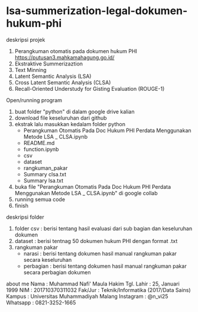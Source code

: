 # lsa-summerization-legal-dokumen-hukum-phi

deskripsi projek 
1. Perangkuman otomatis pada dokumen hukum PHI https://putusan3.mahkamahagung.go.id/
2. Ekstraktive Summerizaztion
3. Text Minning
4. Latent Semantic Analysis (LSA)
5. Cross Latent Semantic Analysis (CLSA)
6. Recall-Oriented Understudy for Gisting Evaluation (ROUGE-1)

Open/running program
1. buat folder "python" di dalam google drive kalian
2. download file keseluruhan dari github
3. ekstrak lalu masukkan kedalam folder python 
   - Perangkuman Otomatis Pada Doc Hukum PHI Perdata Menggunakan Metode LSA _ CLSA.ipynb
   - README.md
   - function.ipynb
   - csv
   - dataset
   - rangkuman_pakar
   - Summary clsa.txt
   - Summary lsa.txt
4. buka file "Perangkuman Otomatis Pada Doc Hukum PHI Perdata Menggunakan Metode LSA _ CLSA.ipynb" di google collab
5. running semua code
6. finish

deskripsi folder
1. folder csv   : berisi tentang hasil evaluasi dari sub bagian dan keseluruhan dokumen 
2. dataset      : berisi tentnag 50 dokumen hukum PHI dengan format .txt
3. rangkuman pakar 
   -  narasi    : berisi tentang dokumen hasil manual rangkuman pakar secara keseluruhan
   -  perbagian : berisi tentang dokumen hasil manual rangkuman pakar secara perbagian dokumen

about me 
Nama        : Muhammad Nafi' Maula Hakim
Tgl. Lahir  : 25, Januari 1999
NIM         : 201710370311032
Fak/Jur     : Teknik/Informatika (2017/Data Sains)
Kampus      : Universitas Muhammadiyah Malang
Instagram   : @n_vi25
Whatsapp    : 0821-3252-1665
